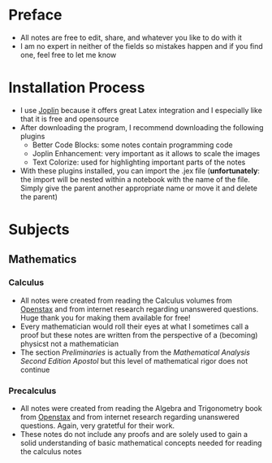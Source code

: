 # Preface
- All notes are free to edit, share, and whatever you like to do with it
- I am no expert in neither of the fields so mistakes happen and if you find one, feel free to let me know
# Installation Process 
- I use [Joplin](https://joplinapp.org/) because it offers great Latex integration and I especially like that it is free and opensource
- After downloading the program, I recommend downloading the following plugins
  - Better Code Blocks: some notes contain programming code
  - Joplin Enhancement: very important as it allows to scale the images 
  - Text Colorize: used for highlighting important parts of the notes
- With these plugins installed, you can import the .jex file (**unfortunately**: the import will be nested within a notebook with the name of the file. Simply give the parent another appropriate name or move it and delete the parent)
# Subjects
## Mathematics
### Calculus
- All notes were created from reading the Calculus volumes from [Openstax](https://openstax.org/subjects/math) and from internet research regarding unanswered questions. Huge thank you for making them available for free!
- Every mathematician would roll their eyes at what I sometimes call a proof but these notes are written from the perspective of a (becoming) physicst not a mathematician
- The section _Preliminaries_ is actually from the _Mathematical Analysis Second Edition Apostol_ but this level of mathematical rigor does not continue
### Precalculus
- All notes were created from reading the Algebra and Trigonometry book from [Openstax](https://openstax.org/subjects/math) and from internet research regarding unanswered questions. Again, very gratetful for their work.
- These notes do not include any proofs and are solely used to gain a solid understanding of basic mathematical concepts needed for reading the calculus notes
